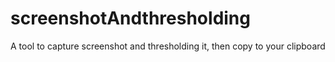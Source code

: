# screenshotAndthresholding
A tool to capture screenshot and thresholding it, then copy to your clipboard
